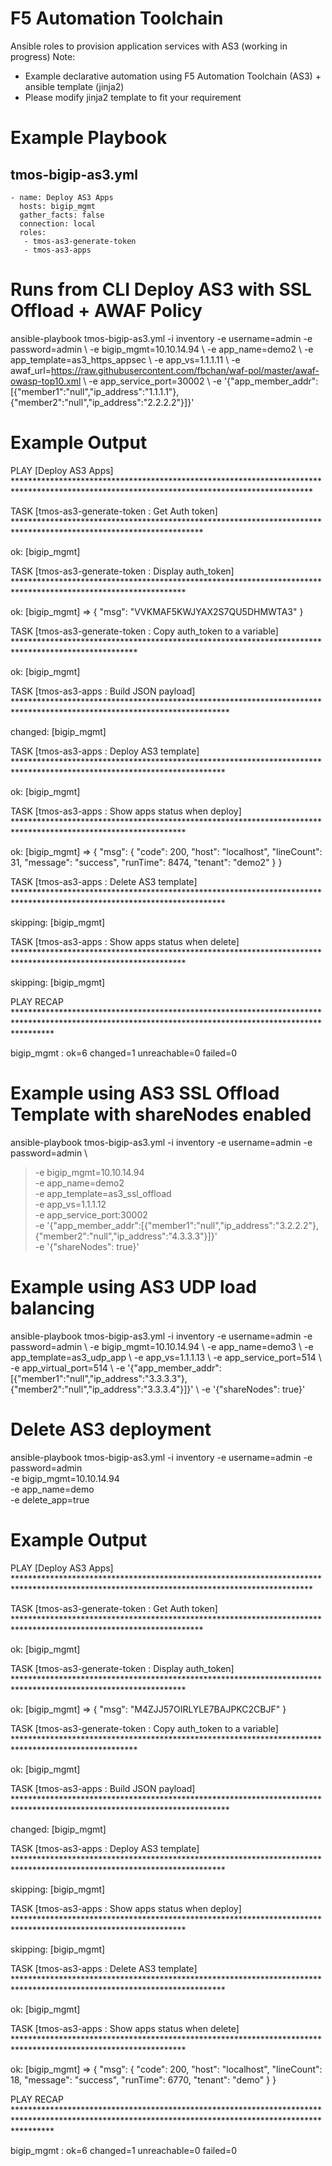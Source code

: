 # F5 Automation Toolchain
Ansible roles to provision application services with AS3 (working in progress)
Note:
- Example declarative automation using F5 Automation Toolchain (AS3) + ansible template (jinja2)
- Please modify jinja2 template to fit your requirement

Example Playbook
=================
tmos-bigip-as3.yml
---
    - name: Deploy AS3 Apps
      hosts: bigip_mgmt
      gather_facts: false
      connection: local
      roles:
       - tmos-as3-generate-token
       - tmos-as3-apps

Runs from CLI
Deploy AS3 with SSL Offload + AWAF Policy
==========================================
ansible-playbook tmos-bigip-as3.yml -i inventory -e username=admin -e password=admin \\
-e bigip_mgmt=10.10.14.94 \\
-e app_name=demo2 \\
-e app_template=as3_https_appsec \\
-e app_vs=1.1.1.11 \\
-e awaf_url=https://raw.githubusercontent.com/fbchan/waf-pol/master/awaf-owasp-top10.xml \\
-e app_service_port=30002 \\
-e '{"app_member_addr":[{"member1":"null","ip_address":"1.1.1.1"},{"member2":"null","ip_address":"2.2.2.2"}]}'

Example Output
=============
PLAY [Deploy AS3 Apps] ********************************************************************************************************************************************

TASK [tmos-as3-generate-token : Get Auth token] *******************************************************************************************************************

ok: [bigip_mgmt]

TASK [tmos-as3-generate-token : Display auth_token] ***************************************************************************************************************

ok: [bigip_mgmt] => {
    "msg": "VVKMAF5KWJYAX2S7QU5DHMWTA3"
}

TASK [tmos-as3-generate-token : Copy auth_token to a variable] ****************************************************************************************************

ok: [bigip_mgmt]

TASK [tmos-as3-apps : Build JSON payload] *************************************************************************************************************************

changed: [bigip_mgmt]

TASK [tmos-as3-apps : Deploy AS3 template] ************************************************************************************************************************

ok: [bigip_mgmt]

TASK [tmos-as3-apps : Show apps status when deploy] ***************************************************************************************************************

ok: [bigip_mgmt] => {
    "msg": {
        "code": 200,
        "host": "localhost",
        "lineCount": 31,
        "message": "success",
        "runTime": 8474,
        "tenant": "demo2"
    }
}

TASK [tmos-as3-apps : Delete AS3 template] ************************************************************************************************************************

skipping: [bigip_mgmt]

TASK [tmos-as3-apps : Show apps status when delete] ***************************************************************************************************************

skipping: [bigip_mgmt]

PLAY RECAP ********************************************************************************************************************************************************

bigip_mgmt                 : ok=6    changed=1    unreachable=0    failed=0


Example using AS3 SSL Offload Template with shareNodes enabled
==========================================================
ansible-playbook tmos-bigip-as3.yml -i inventory -e username=admin -e password=admin \
> -e bigip_mgmt=10.10.14.94 \
> -e app_name=demo2 \
> -e app_template=as3_ssl_offload \
> -e app_vs=1.1.1.12 \
> -e app_service_port:30002 \
> -e '{"app_member_addr":[{"member1":"null","ip_address":"3.2.2.2"},{"member2":"null","ip_address":"4.3.3.3"}]}' \
> -e '{"shareNodes": true}'

Example using AS3 UDP load balancing
====================================
ansible-playbook tmos-bigip-as3.yml -i inventory -e username=admin -e password=admin \\
-e bigip_mgmt=10.10.14.94 \\
-e app_name=demo3 \\
-e app_template=as3_udp_app \\
-e app_vs=1.1.1.13 \\
-e app_service_port=514 \\
-e app_virtual_port=514 \\
-e '{"app_member_addr":[{"member1":"null","ip_address":"3.3.3.3"},{"member2":"null","ip_address":"3.3.3.4"}]}' \\
-e '{"shareNodes": true}'


Delete AS3 deployment
=====================
ansible-playbook tmos-bigip-as3.yml -i inventory -e username=admin -e password=admin \
-e bigip_mgmt=10.10.14.94 \
-e app_name=demo \
-e delete_app=true

Example Output
==============
PLAY [Deploy AS3 Apps] ********************************************************************************************************************************************


TASK [tmos-as3-generate-token : Get Auth token] *******************************************************************************************************************

ok: [bigip_mgmt]

TASK [tmos-as3-generate-token : Display auth_token] ***************************************************************************************************************

ok: [bigip_mgmt] => {
    "msg": "M4ZJJ57OIRLYLE7BAJPKC2CBJF"
}

TASK [tmos-as3-generate-token : Copy auth_token to a variable] ****************************************************************************************************

ok: [bigip_mgmt]

TASK [tmos-as3-apps : Build JSON payload] *************************************************************************************************************************

changed: [bigip_mgmt]

TASK [tmos-as3-apps : Deploy AS3 template] ************************************************************************************************************************

skipping: [bigip_mgmt]

TASK [tmos-as3-apps : Show apps status when deploy] ***************************************************************************************************************

skipping: [bigip_mgmt]

TASK [tmos-as3-apps : Delete AS3 template] ************************************************************************************************************************

ok: [bigip_mgmt]

TASK [tmos-as3-apps : Show apps status when delete] ***************************************************************************************************************

ok: [bigip_mgmt] => {
    "msg": {
        "code": 200,
        "host": "localhost",
        "lineCount": 18,
        "message": "success",
        "runTime": 6770,
        "tenant": "demo"
    }
}

PLAY RECAP ********************************************************************************************************************************************************

bigip_mgmt                 : ok=6    changed=1    unreachable=0    failed=0

